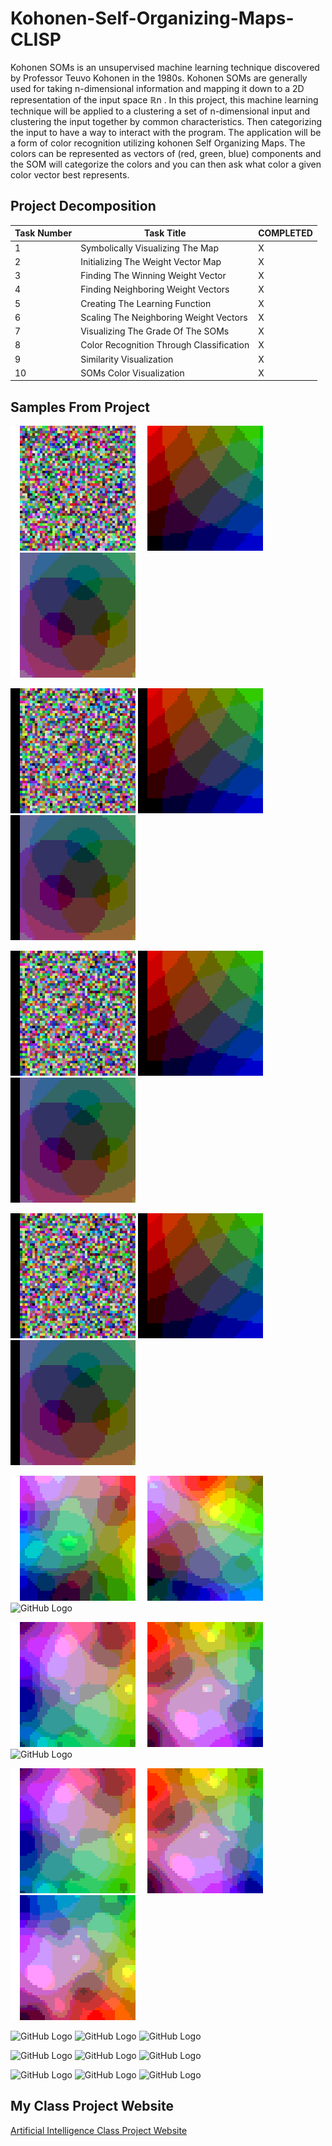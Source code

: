 # Kohonen-Self-Organizing-Maps-CLISP
Kohonen SOMs is an unsupervised machine learning technique discovered by Professor Teuvo Kohonen in the 1980s. Kohonen SOMs are generally used for taking n-dimensional information and mapping it down to a 2D representation of the input space ℝn . In this project, this machine learning technique will be applied to a clustering a set of n-dimensional input and clustering the input together by common characteristics. Then categorizing the input to have a way to interact with the program. The application will be a form of color recognition utilizing kohonen Self Organizing Maps. The colors can be represented as vectors of (red, green, blue) components and the SOM will categorize the colors and you can then ask what color a given color vector best represents.

## Project Decomposition
Task Number | Task Title | COMPLETED
----------- | ---------- | ---------
1 | Symbolically Visualizing The Map | X
2 | Initializing The Weight Vector Map | X
3 | Finding The Winning Weight Vector | X
4 | Finding Neighboring Weight Vectors | X
5 | Creating The Learning Function | X
6 | Scaling The Neighboring Weight Vectors | X
7 | Visualizing The Grade Of The SOMs | X
8 | Color Recognition Through Classification | X
9 | Similarity Visualization | X
10 | SOMs Color Visualization | X

## Samples From Project
![GitHub Logo](./Visuals/random.png)
![GitHub Logo](./Visuals/corner.png)
![GitHub Logo](./Visuals/center.png)

![Euclidean Distance & Random Initialization](./Visuals/GIFs/ED_init_random.gif)
![Euclidean Distance & Corner Initialization](./Visuals/GIFs/ED_init_corner.gif)
![Euclidean Distance & Center Initialization](./Visuals/GIFs/ED_init_center.gif)

![Cosine Simularity & Random Initialization](./Visuals/GIFs/CS_init_random.gif)
![Cosine Simularity & Corner Initialization](./Visuals/GIFs/CS_init_corner.gif)
![Cosine Simularity & Center Initialization](./Visuals/GIFs/CS_init_center.gif)

![Pearson Correlation Coefficient & Random Initialization](./Visuals/GIFs/PCC_init_random.gif)
![Pearson Correlation Coefficient & Corner Initialization](./Visuals/GIFs/PCC_init_corner.gif)
![Pearson Correlation Coefficient & Center Initialization](./Visuals/GIFs/PCC_init_center.gif)

![GitHub Logo](./Visuals/Finished_SOM/FINISHEDandEDandRANDOM.png)
![GitHub Logo](./Visuals/Finished_SOM/FINISHEDandEDandCORNER.png)
![GitHub Logo](./Visuals/Finished_SOM/---.png)

![GitHub Logo](./Visuals/Finished_SOM/FINISHEDandCSandRANDOM.png)
![GitHub Logo](./Visuals/Finished_SOM/FINISHEDandCSandCORNER.png)
![GitHub Logo](./Visuals/Finished_SOM/---.png)

![GitHub Logo](./Visuals/Finished_SOM/FINISHEDandPCCandRANDOM.png)
![GitHub Logo](./Visuals/Finished_SOM/FINISHEDandPCCandCORNER.png)
![GitHub Logo](./Visuals/Finished_SOM/FINISHEDandPCCandCENTER.png)

![GitHub Logo](./Visuals/Finished_SOM/---.png)
![GitHub Logo](./Visuals/Finished_SOM/---.png)
![GitHub Logo](./Visuals/Finished_SOM/---.png)

![GitHub Logo](./Visuals/Finished_SOM/---.png)
![GitHub Logo](./Visuals/Finished_SOM/---.png)
![GitHub Logo](./Visuals/Finished_SOM/---.png)

![GitHub Logo](./Visuals/Finished_SOM/---.png)
![GitHub Logo](./Visuals/Finished_SOM/---.png)
![GitHub Logo](./Visuals/Finished_SOM/---.png)

## My Class Project Website
[Artificial Intelligence Class Project Website](http://cs.oswego.edu/~kzeller/Portfolio/coursework/csc466/AI.html)
